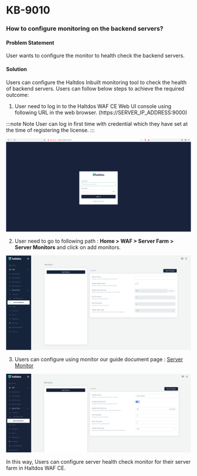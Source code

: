 # KB-9010

### **How to configure monitoring on the backend servers?**

#### **Problem Statement**
User wants to configure the monitor to health check the backend servers.

#### **Solution**

Users can configure the Haltdos Inbuilt monitoring tool to check the health of backend servers. Users can follow below steps to achieve the required outcome:

1. User need to log in to the Haltdos WAF CE Web UI console using following URL in the web browser. (https://SERVER_IP_ADDRESS:9000)

:::note Note
User can log in first time with credential which they have set at the time of registering the license.
:::

![](/img/ce-waf/kb/login.png)

2. User need to go to following path : **Home > WAF > Server Farm > Server Monitors** and click on add monitors.

![](/img/ce-waf/kb/monitor2.png)

3. Users can configure using monitor our guide document page : [Server Monitor](../docs/waf/server_farm/monitors.md)

![](/img/ce-waf/kb/monitor3.png)

In this way, Users can configure server health check monitor for their server farm in Haltdos WAF CE.


